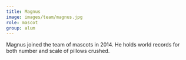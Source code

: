 ```yaml
---
title: Magnus
image: images/team/magnus.jpg
role: mascot
group: alum
---
```


Magnus joined the team of mascots in 2014.
He holds world records for both number and scale of pillows crushed.
